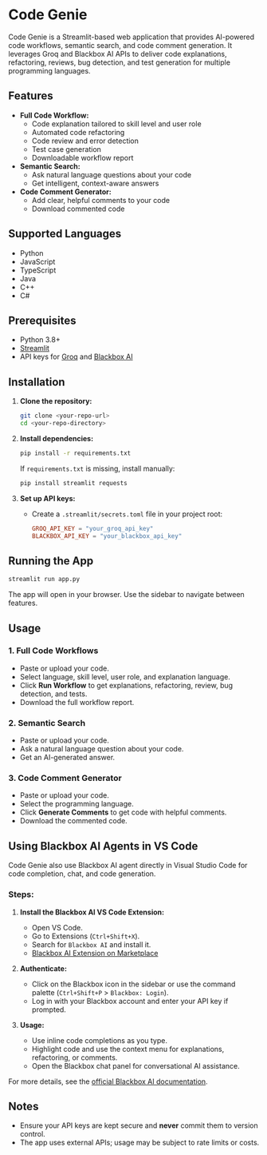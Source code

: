 # Code Genie

Code Genie is a Streamlit-based web application that provides AI-powered code workflows, semantic search, and code comment generation. It leverages Groq and Blackbox AI APIs to deliver code explanations, refactoring, reviews, bug detection, and test generation for multiple programming languages.

## Features

- **Full Code Workflow:**
  - Code explanation tailored to skill level and user role
  - Automated code refactoring
  - Code review and error detection
  - Test case generation
  - Downloadable workflow report
- **Semantic Search:**
  - Ask natural language questions about your code
  - Get intelligent, context-aware answers
- **Code Comment Generator:**
  - Add clear, helpful comments to your code
  - Download commented code

## Supported Languages
- Python
- JavaScript
- TypeScript
- Java
- C++
- C#

## Prerequisites
- Python 3.8+
- [Streamlit](https://streamlit.io/)
- API keys for [Groq](https://groq.com/) and [Blackbox AI](https://www.blackbox.ai/)

## Installation

1. **Clone the repository:**
   ```bash
   git clone <your-repo-url>
   cd <your-repo-directory>
   ```

2. **Install dependencies:**
   ```bash
   pip install -r requirements.txt
   ```
   If `requirements.txt` is missing, install manually:
   ```bash
   pip install streamlit requests
   ```

3. **Set up API keys:**
   - Create a `.streamlit/secrets.toml` file in your project root:
     ```toml
     GROQ_API_KEY = "your_groq_api_key"
     BLACKBOX_API_KEY = "your_blackbox_api_key"
     ```

## Running the App

```bash
streamlit run app.py
```

The app will open in your browser. Use the sidebar to navigate between features.

## Usage

### 1. Full Code Workflows
- Paste or upload your code.
- Select language, skill level, user role, and explanation language.
- Click **Run Workflow** to get explanations, refactoring, review, bug detection, and tests.
- Download the full workflow report.

### 2. Semantic Search
- Paste or upload your code.
- Ask a natural language question about your code.
- Get an AI-generated answer.

### 3. Code Comment Generator
- Paste or upload your code.
- Select the programming language.
- Click **Generate Comments** to get code with helpful comments.
- Download the commented code.

## Using Blackbox AI Agents in VS Code

Code Genie also use Blackbox AI agent directly in Visual Studio Code for code completion, chat, and code generation.

### Steps:
1. **Install the Blackbox AI VS Code Extension:**
   - Open VS Code.
   - Go to Extensions (`Ctrl+Shift+X`).
   - Search for `Blackbox AI` and install it.
   - [Blackbox AI Extension on Marketplace](https://marketplace.visualstudio.com/items?itemName=Blackboxapp.blackbox)

2. **Authenticate:**
   - Click on the Blackbox icon in the sidebar or use the command palette (`Ctrl+Shift+P` > `Blackbox: Login`).
   - Log in with your Blackbox account and enter your API key if prompted.

3. **Usage:**
   - Use inline code completions as you type.
   - Highlight code and use the context menu for explanations, refactoring, or comments.
   - Open the Blackbox chat panel for conversational AI assistance.

For more details, see the [official Blackbox AI documentation](https://www.blackbox.ai/).

## Notes
- Ensure your API keys are kept secure and **never** commit them to version control.
- The app uses external APIs; usage may be subject to rate limits or costs.

